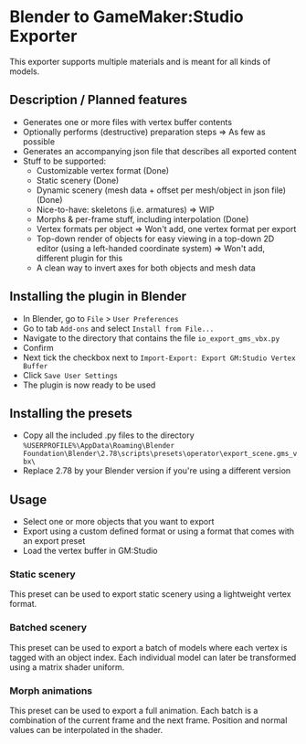 # Blender to GameMaker:Studio Exporter
This exporter supports multiple materials and is meant for all kinds of models.
## Description / Planned features
* Generates one or more files with vertex buffer contents
* Optionally performs (destructive) preparation steps => As few as possible
* Generates an accompanying json file that describes all exported content
* Stuff to be supported: 
  * Customizable vertex format (Done)
  * Static scenery (Done)
  * Dynamic scenery (mesh data + offset per mesh/object in json file) (Done)
  * Nice-to-have: skeletons (i.e. armatures) => WIP
  * Morphs & per-frame stuff, including interpolation (Done)
  * Vertex formats per object => Won't add, one vertex format per export
  * Top-down render of objects for easy viewing in a top-down 2D editor (using a left-handed coordinate system) => Won't add, different plugin for this
  * A clean way to invert axes for both objects and mesh data
## Installing the plugin in Blender
* In Blender, go to `File` > `User Preferences`
* Go to tab `Add-ons` and select `Install from File...`
* Navigate to the directory that contains the file `io_export_gms_vbx.py`
* Confirm
* Next tick the checkbox next to `Import-Export: Export GM:Studio Vertex Buffer`
* Click `Save User Settings`
* The plugin is now ready to be used
## Installing the presets
* Copy all the included .py files to the directory `%USERPROFILE%\AppData\Roaming\Blender Foundation\Blender\2.78\scripts\presets\operator\export_scene.gms_vbx\`
* Replace 2.78 by your Blender version if you're using a different version
## Usage
* Select one or more objects that you want to export
* Export using a custom defined format or using a format that comes with an export preset
* Load the vertex buffer in GM:Studio
### Static scenery
This preset can be used to export static scenery using a lightweight vertex format.

### Batched scenery
This preset can be used to export a batch of models where each vertex is tagged with an object index.
Each individual model can later be transformed using a matrix shader uniform.

### Morph animations
This preset can be used to export a full animation.
Each batch is a combination of the current frame and the next frame.
Position and normal values can be interpolated in the shader.

